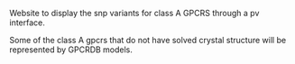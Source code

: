Website to display the snp variants for class A GPCRS through a pv interface.

Some of the class A gpcrs that do not have solved crystal structure will be
represented by GPCRDB models.